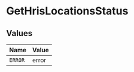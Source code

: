 # GetHrisLocationsStatus


## Values

| Name    | Value   |
| ------- | ------- |
| `ERROR` | error   |